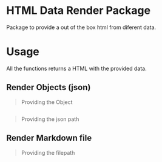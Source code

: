 # HTML Data Render Package

Package to provide a out of the box html from diferent data.

# Usage

All the functions returns a HTML with the provided data. 

## Render Objects (json)

> Providing the Object
````javascript

````

> Providing the json path

## Render Markdown file

> Providing the filepath
````javascript

````
